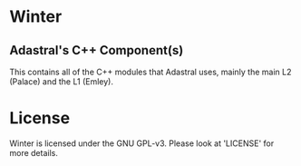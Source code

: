 # Winter

## Adastral's C++ Component(s)

This contains all of the C++ modules that Adastral uses, mainly the main L2 (Palace) and the L1 (Emley).


# License 

Winter is licensed under the GNU GPL-v3. Please look at 'LICENSE' for more details.
